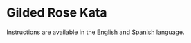 # Gilded Rose Kata

Instructions are available in the [English](GildedRoseRequirements.md) and [Spanish](GildedRoseRequirements_es.md) language.
